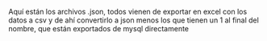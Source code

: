 Aquí están los archivos .json, todos vienen de exportar en excel con los datos a csv y de ahí convertirlo a json menos los que tienen un 1 al final del nombre, que están exportados de mysql directamente
